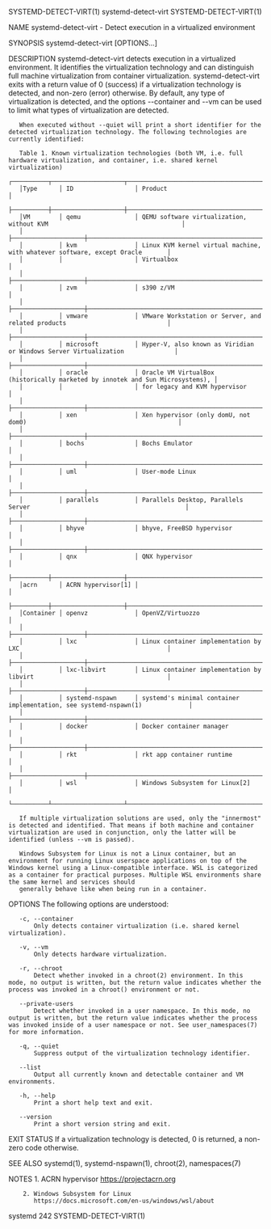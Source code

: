 SYSTEMD-DETECT-VIRT(1)                                                                                                                            systemd-detect-virt                                                                                                                            SYSTEMD-DETECT-VIRT(1)

NAME
       systemd-detect-virt - Detect execution in a virtualized environment

SYNOPSIS
       systemd-detect-virt [OPTIONS...]

DESCRIPTION
       systemd-detect-virt detects execution in a virtualized environment. It identifies the virtualization technology and can distinguish full machine virtualization from container virtualization.  systemd-detect-virt exits with a return value of 0 (success) if a virtualization technology is detected, and
       non-zero (error) otherwise. By default, any type of virtualization is detected, and the options --container and --vm can be used to limit what types of virtualization are detected.

       When executed without --quiet will print a short identifier for the detected virtualization technology. The following technologies are currently identified:

       Table 1. Known virtualization technologies (both VM, i.e. full hardware virtualization, and container, i.e. shared kernel virtualization)
       ┌──────────┬────────────────────┬───────────────────────────────────────────────────────────────────────────────┐
       │Type      │ ID                 │ Product                                                                       │
       ├──────────┼────────────────────┼───────────────────────────────────────────────────────────────────────────────┤
       │VM        │ qemu               │ QEMU software virtualization, without KVM                                     │
       │          ├────────────────────┼───────────────────────────────────────────────────────────────────────────────┤
       │          │ kvm                │ Linux KVM kernel virtual machine, with whatever software, except Oracle       │
       │          │                    │ Virtualbox                                                                    │
       │          ├────────────────────┼───────────────────────────────────────────────────────────────────────────────┤
       │          │ zvm                │ s390 z/VM                                                                     │
       │          ├────────────────────┼───────────────────────────────────────────────────────────────────────────────┤
       │          │ vmware             │ VMware Workstation or Server, and related products                            │
       │          ├────────────────────┼───────────────────────────────────────────────────────────────────────────────┤
       │          │ microsoft          │ Hyper-V, also known as Viridian or Windows Server Virtualization              │
       │          ├────────────────────┼───────────────────────────────────────────────────────────────────────────────┤
       │          │ oracle             │ Oracle VM VirtualBox (historically marketed by innotek and Sun Microsystems), │
       │          │                    │ for legacy and KVM hypervisor                                                 │
       │          ├────────────────────┼───────────────────────────────────────────────────────────────────────────────┤
       │          │ xen                │ Xen hypervisor (only domU, not dom0)                                          │
       │          ├────────────────────┼───────────────────────────────────────────────────────────────────────────────┤
       │          │ bochs              │ Bochs Emulator                                                                │
       │          ├────────────────────┼───────────────────────────────────────────────────────────────────────────────┤
       │          │ uml                │ User-mode Linux                                                               │
       │          ├────────────────────┼───────────────────────────────────────────────────────────────────────────────┤
       │          │ parallels          │ Parallels Desktop, Parallels Server                                           │
       │          ├────────────────────┼───────────────────────────────────────────────────────────────────────────────┤
       │          │ bhyve              │ bhyve, FreeBSD hypervisor                                                     │
       │          ├────────────────────┼───────────────────────────────────────────────────────────────────────────────┤
       │          │ qnx                │ QNX hypervisor                                                                │
       ├──────────┼────────────────────┼───────────────────────────────────────────────────────────────────────────────┤
       │acrn      │ ACRN hypervisor[1] │                                                                               │
       ├──────────┼────────────────────┼───────────────────────────────────────────────────────────────────────────────┤
       │Container │ openvz             │ OpenVZ/Virtuozzo                                                              │
       │          ├────────────────────┼───────────────────────────────────────────────────────────────────────────────┤
       │          │ lxc                │ Linux container implementation by LXC                                         │
       │          ├────────────────────┼───────────────────────────────────────────────────────────────────────────────┤
       │          │ lxc-libvirt        │ Linux container implementation by libvirt                                     │
       │          ├────────────────────┼───────────────────────────────────────────────────────────────────────────────┤
       │          │ systemd-nspawn     │ systemd's minimal container implementation, see systemd-nspawn(1)             │
       │          ├────────────────────┼───────────────────────────────────────────────────────────────────────────────┤
       │          │ docker             │ Docker container manager                                                      │
       │          ├────────────────────┼───────────────────────────────────────────────────────────────────────────────┤
       │          │ rkt                │ rkt app container runtime                                                     │
       │          ├────────────────────┼───────────────────────────────────────────────────────────────────────────────┤
       │          │ wsl                │ Windows Subsystem for Linux[2]                                                │
       └──────────┴────────────────────┴───────────────────────────────────────────────────────────────────────────────┘

       If multiple virtualization solutions are used, only the "innermost" is detected and identified. That means if both machine and container virtualization are used in conjunction, only the latter will be identified (unless --vm is passed).

       Windows Subsystem for Linux is not a Linux container, but an environment for running Linux userspace applications on top of the Windows kernel using a Linux-compatible interface. WSL is categorized as a container for practical purposes. Multiple WSL environments share the same kernel and services should
       generally behave like when being run in a container.

OPTIONS
       The following options are understood:

       -c, --container
           Only detects container virtualization (i.e. shared kernel virtualization).

       -v, --vm
           Only detects hardware virtualization.

       -r, --chroot
           Detect whether invoked in a chroot(2) environment. In this mode, no output is written, but the return value indicates whether the process was invoked in a chroot() environment or not.

       --private-users
           Detect whether invoked in a user namespace. In this mode, no output is written, but the return value indicates whether the process was invoked inside of a user namespace or not. See user_namespaces(7) for more information.

       -q, --quiet
           Suppress output of the virtualization technology identifier.

       --list
           Output all currently known and detectable container and VM environments.

       -h, --help
           Print a short help text and exit.

       --version
           Print a short version string and exit.

EXIT STATUS
       If a virtualization technology is detected, 0 is returned, a non-zero code otherwise.

SEE ALSO
       systemd(1), systemd-nspawn(1), chroot(2), namespaces(7)

NOTES
        1. ACRN hypervisor
           https://projectacrn.org

        2. Windows Subsystem for Linux
           https://docs.microsoft.com/en-us/windows/wsl/about

systemd 242                                                                                                                                                                                                                                                                                      SYSTEMD-DETECT-VIRT(1)

